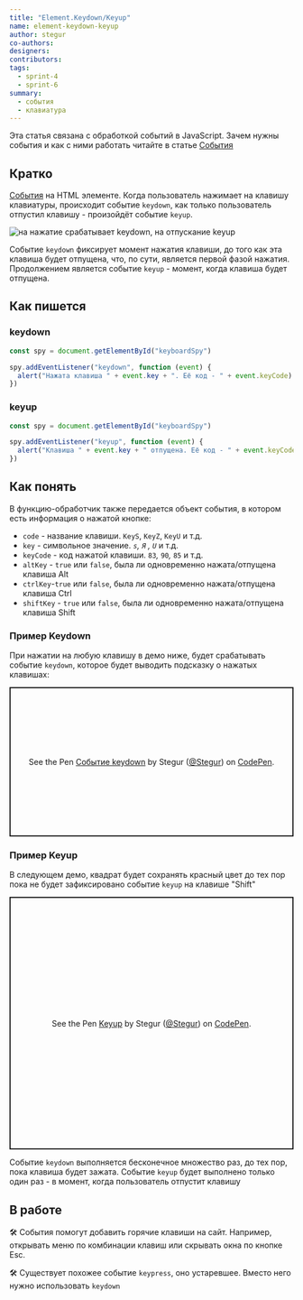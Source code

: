 ```yaml
---
title: "Element.Keydown/Keyup"
name: element-keydown-keyup
author: stegur
co-authors:
designers:
contributors:
tags:
  - sprint-4
  - sprint-6
summary:
  - события
  - клавиатура
---
```


Эта статья связана с обработкой событий в JavaScript. Зачем нужны события и как с ними работать читайте в статье [События](/js/doka/events)

## Кратко

[События](/js/doka/events) на HTML элементе. Когда пользователь нажимает на клавишу клавиатуры, происходит событие `keydown`, как только пользователь отпустил клавишу - произойдёт событие `keyup`.

![на нажатие срабатывает keydown, на отпускание keyup](/assets/images/posts/js/element-keydown-keyup/event.gif)

Событие `keydown` фиксирует момент нажатия клавиши, до того как эта клавиша будет отпущена, что, по сути, является первой фазой нажатия. Продолжением является событие `keyup` - момент, когда клавиша будет отпущена.

## Как пишется

### keydown

```jsx
const spy = document.getElementById("keyboardSpy")

spy.addEventListener("keydown", function (event) {
  alert("Нажата клавиша " + event.key + ". Её код - " + event.keyCode)
})
```

### keyup

```jsx
const spy = document.getElementById("keyboardSpy")

spy.addEventListener("keyup", function (event) {
  alert("Клавиша " + event.key + " отпущена. Её код - " + event.keyCode)
})
```

## Как понять

В функцию-обработчик также передается объект события, в котором есть информация о нажатой кнопке:

- `code` - название клавиши. `KeyS`, `KeyZ`, `KeyU` и т.д.
- `key` - символьное значение. *`s`, `Я` , `U`* и т.д.
- `keyCode` - код нажатой клавиши. `83`*,* `90`*,* `85` и т.д.
- `altKey` - `true` или `false`, была ли одновременно нажата/отпущена клавиша Alt
- `ctrlKey`-`true` или `false`, была ли одновременно нажата/отпущена клавиша Ctrl
- `shiftKey` - `true` или `false`, была ли одновременно нажата/отпущена клавиша Shift

### Пример Keydown

При нажатии на любую клавишу в демо ниже, будет срабатывать событие `keydown`, которое будет выводить подсказку о нажатых клавишах:

<p class="codepen" data-height="265" data-theme-id="light" data-default-tab="result" data-user="Stegur" data-slug-hash="BajbpoB" style="height: 265px; box-sizing: border-box; display: flex; align-items: center; justify-content: center; border: 2px solid; margin: 1em 0; padding: 1em;" data-pen-title="Событие keydown">
  <span>See the Pen <a href="https://codepen.io/Stegur/pen/BajbpoB">
  Событие keydown</a> by Stegur (<a href="https://codepen.io/Stegur">@Stegur</a>)
  on <a href="https://codepen.io">CodePen</a>.</span>
</p>

### Пример Keyup

В следующем демо, квадрат будет сохранять красный цвет до тех пор пока не будет зафиксировано событие `keyup` на клавише "Shift"

<p class="codepen" data-height="448" data-theme-id="light" data-default-tab="result" data-user="Stegur" data-slug-hash="poyEKpL" style="height: 448px; box-sizing: border-box; display: flex; align-items: center; justify-content: center; border: 2px solid; margin: 1em 0; padding: 1em;" data-pen-title="Keyup">
  <span>See the Pen <a href="https://codepen.io/Stegur/pen/poyEKpL">
  Keyup</a> by Stegur (<a href="https://codepen.io/Stegur">@Stegur</a>)
  on <a href="https://codepen.io">CodePen</a>.</span>
</p>
<script async src="https://static.codepen.io/assets/embed/ei.js"></script>

Событие `keydown` выполняется бесконечное множество раз, до тех пор, пока клавиша будет зажата. Событие `keyup` будет выполнено только один раз - в момент, когда пользователь отпустит клавишу

## В работе

🛠 События помогут добавить горячие клавиши на сайт. Например, открывать меню по комбинации клавиш или скрывать окна по кнопке Esc.

🛠 Существует похожее событие `keypress`, оно устаревшее. Вместо него нужно использовать `keydown`

